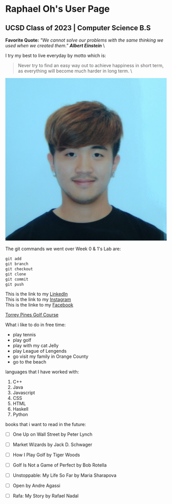 # Raphael Oh's User Page 

## UCSD Class of 2023 | Computer Science B.S 

**Favorite Quote:** *"We cannot solve our problems with the same thinking we used when we created them."* ***Albert Einstein*** \

I try my best to live everyday by motto which is: 
>Never try to find an easy way out to achieve happiness in short term, as everything will become much harder in long term. \

![Profile Picture](profile%20picture.png)

The git commands we went over Week 0 & 1's Lab are:

```
git add
git branch
git checkout
git clone
git commit
git push
```

This is the link to my [LinkedIn](https://www.linkedin.com/in/raphaeloh96/)\
This is the link to my [Instagram](https://www.instagram.com/raphaeloh96/)\
This is the linke to my [Facebook](https://www.facebook.com/raphaeloh96/)

[Torrey Pines Golf Course](Torrey%20Pines.jpg)

What i like to do in free time: 
- play tennis
- play golf
- play with my cat Jelly
- play League of Lengends
- go visit my family in Orange County
- go to the beach

languages that I have worked with:
1. C++
2. Java
3. Javascript
4. CSS
5. HTML
6. Haskell
7. Python

books that i want to read in the future:
- [ ] One Up on Wall Street by Peter Lynch
- [ ] Market Wizards by Jack D. Schwager
- [ ] How I Play Golf by Tiger Woods
- [ ] Golf Is Not a Game of Perfect by Bob Rotella
- [ ] Unstoppable: My Life So Far by Maria Sharapova
- [ ] Open by Andre Agassi
- [ ] Rafa: My Story by Rafael Nadal


